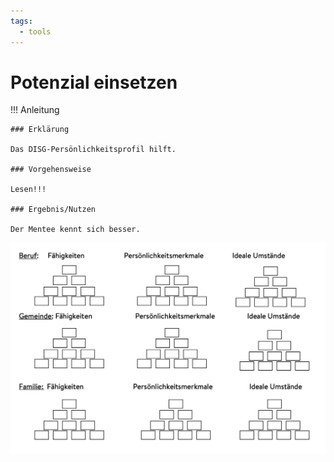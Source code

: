 ```yaml
---
tags:
  - tools
---
```


# Potenzial einsetzen

!!! Anleitung

    ### Erklärung

    Das DISG-Persönlichkeitsprofil hilft. 

    ### Vorgehensweise

    Lesen!!!

    ### Ergebnis/Nutzen

    Der Mentee kennt sich besser.

![](../assets/potential-einsetzen.png)